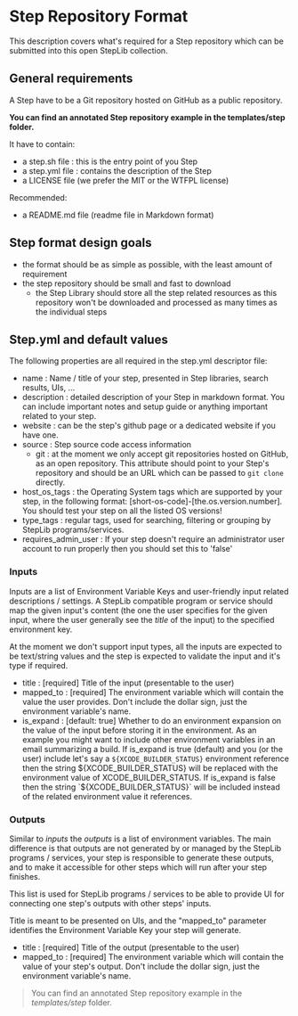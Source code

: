 
# Step Repository Format

This description covers what's required for a Step repository
which can be submitted into this open StepLib collection.


## General requirements

A Step have to be a Git repository hosted on GitHub as a public repository.

**You can find an annotated Step repository example in the templates/step folder.**

It have to contain:

* a step.sh file : this is the entry point of you Step
* a step.yml file : contains the description of the Step
* a LICENSE file (we prefer the MIT or the WTFPL license)

Recommended:

* a README.md file (readme file in Markdown format)


## Step format design goals

* the format should be as simple as possible, with the least amount of requirement
* the step repository should be small and fast to download
  * the Step Library should store all the step related resources as this repository won't be downloaded and processed as many times as the individual steps


## Step.yml and default values

The following properties are all required in the step.yml descriptor file:

* name : Name / title of your step, presented in Step libraries, search results, UIs, ...
* description : detailed description of your Step in markdown format. You can include important notes and setup guide or anything important related to your step.
* website : can be the step's github page or a dedicated website if you have one.
* source : Step source code access information
  * git : at the moment we only accept git repositories hosted on GitHub, as an open repository. This attribute should point to your Step's repository and should be an URL which can be passed to `git clone` directly.
* host_os_tags : the Operating System tags which are supported by your step, in the following format: [short-os-code]-[the.os.version.number]. You should test your step on all the listed OS versions!
* type_tags : regular tags, used for searching, filtering or grouping by StepLib programs/services.
* requires_admin_user : If your step doesn't require an administrator user account to run properly then you should set this to 'false'


### Inputs

Inputs are a list of Environment Variable Keys and user-friendly input related
descriptions / settings. A StepLib compatible program or service
should map the given input's content (the one the user specifies
for the given input, where the user generally see the *title* of the input)
to the specified environment key.

At the moment we don't support input types, all the inputs
are expected to be text/string values and the step is
expected to validate the input and it's type if required.

* title : [required] Title of the input (presentable to the user)
* mapped_to : [required] The environment variable which will contain the value
  the user provides. Don't include the dollar sign, just the environment
  variable's name.
* is_expand : [default: true] Whether to do an environment expansion
  on the value of the input before storing it in the environment.
  As an example you might want to include other environment variables in
  an email summarizing a build. If is_expand is true (default) and
  you (or the user) include let's say a `${XCODE_BUILDER_STATUS}` environment
  reference then the string ${XCODE_BUILDER_STATUS} will be replaced
  with the environment value of XCODE_BUILDER_STATUS.
  If is_expand is false then the string `${XCODE_BUILDER_STATUS}` will
  be included instead of the related environment value it references.


### Outputs

Similar to *inputs* the *outputs* is a list of environment variables.
The main difference is that outputs are not generated by or managed
by the StepLib programs / services, your step is responsible to generate these outputs,
and to make it accessible for other steps which will run after your
step finishes.

This list is used for StepLib programs / services to be able to
provide UI for connecting one step's outputs with other steps' inputs.

Title is meant to be presented on UIs, and the "mapped_to" parameter
identifies the Environment Variable Key your step will generate.

* title : [required] Title of the output (presentable to the user)
* mapped_to : [required] The environment variable which will contain
  the value of your step's output. Don't include the dollar sign, just the environment
  variable's name.

> You can find an annotated Step repository example in the *templates/step* folder.
